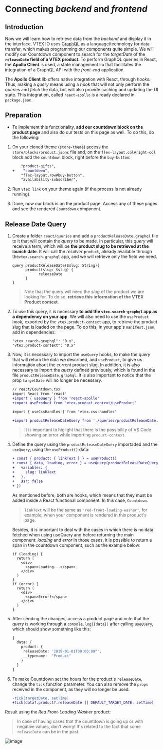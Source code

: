 # Connecting _backend_ and _frontend_

## Introduction

Now we will learn how to retrieve data from the _backend_ and display it in the interface. VTEX IO uses [GraphQL](https://graphql.org/) as a language/technology for data transfer, which makes programming our components quite simple. We will modify our Countdown component to search for the _targetDate_ of the **`releaseDate` field of a VTEX product**. To perform GraphQL queries in React, the **Apollo Client** is used, a state management lib that facilitates the integration of a GraphQL API with the _front-end_ application.

The **Apollo Client** lib offers native integration with React, through _hooks_. Thus, making a _query_ means using a _hook_ that will not only perform the _queries_ and _fetch_ the data, but will also provide caching and updating the UI state. This integration, called `react-apollo` is already declared in `package.json`.

## Preparation

- To implement this functionality, **add our countdown block on the product page** and also do our tests on this page as well. To do this, do the following:

1. On your cloned theme (`store-theme`) access the `store/blocks/product.jsonc` file and, on the `flex-layout.col#right-col` block add the `countdown` block, right before the `buy-button`:

   ```diff
       "product-gifts",
   +	"countdown",
       "flex-layout.row#buy-button",
       "availability-subscriber",
   ```

2. Run `vtex link` on your theme again (if the process is not already running).

3. Done, now our block is on the product page. Access any of these pages and see the rendered `Countdown` component.

## Release Date Query

1.  Create a folder `react/queries` and add a `productReleaseDate.graphql` file to it that will contain the _query_ to be made. In particular, this _query_ will receive a term, which will be **the product slug to be retrieved at the launch date**. It will call the _resolver_ `product`, already available through the`vtex.search-graphql` app, and we will retrieve only the field we need.

    ```
    query productReleaseDate($slug: String){
    	  product(slug: $slug) {
    		    releaseDate
    	  }
    }
    ```

    > Note that the query will need the _slug_ of the product we are looking for. To do so, **retrieve this information of the VTEX Product context**.

2.  To use this query, it is necessary **to add the `vtex.search-graphql` app as a dependency on your app**. We will also need to use the `useProduct` hook, exported by the `vtex.product-context` app, to retrieve the product slug that is loaded on the page. To do this, in your app's `manifest.json`, add in dependencies:

    ```
    "vtex.search-graphql": "0.x",
    "vtex.product-context": "0.x"
    ```

3.  Now, it is necessary to import the `useQuery` hooks, to make the _query_ that will return the data we described, and `useProduct`, to give us information about the current product slug. In addition, it is also necessary to import the _query_ defined previously, which is found in the file `productReleaseDate.graphql`. It is also important to notice that the prop `targetDate` will no longer be necessary.

    ```diff
    // react/Countdown.tsx
    import React from 'react'
    +import { useQuery } from 'react-apollo'
    +import useProduct from 'vtex.product-context/useProduct'

    import { useCssHandles } from 'vtex.css-handles'

    +import productReleaseDateQuery from './queries/productReleaseDate.graphql'
    ```
    > It is important to higlight that there is the possibility of VS Code showing an error while importing `product-context`.

4.  Define the query using the `productReleaseDateQuery` importaded and the `useQuery`, using the `useProduct()` data:

      ```diff
      + const { product: { linkText } } = useProduct()
      + const { data, loading, error } = useQuery(productReleaseDateQuery, {
      +   variables: {
      +     slug: linkText
      +   },
      +   ssr: false
      + })
      ```

    As mentioned before, both are  hooks, which means that they must be added inside a React functional component. In this case, `Countdown`.

    > `linkText` will be the same as `'red-front-loading-washer'`, for example, when your component is rendered in this product's page.

    Besides, it is important to deal with the cases in which there is no data fetched when using useQuery and before returning the main component: *loading* and *error* In those cases, it is possible to return a span in the countdown component, such as the example below:
    ```tsx
    if (loading) {
      return (
        <div>
          <span>Loading...</span>
        </div>
      )
    }
    if (error) {
      return (
        <div>
          <span>Error!</span>
        </div>
      )
    }
    ```

5.  After sending the changes, access a product page and note that the _query_ is working through a `console.log({data})` after calling `useQuery`, which should show something like this:

    ```ts
    {
      data: {
        product: {
         releaseDate: '2019-01-01T00:00:00"',
         __typename:  "Product"
        }
      }
    }
    ```

6.  To make Countdown set the hours for the product's `releaseDate`, change the `tick` function parameter. You can also remove the `props` received in the component, as they will no longer be used.

    ```diff
    -tick(targetDate, setTime)
    +tick(data?.product?.releaseDate || DEFAULT_TARGET_DATE, setTime)
    ```

Result using the _Red Front-Loading Washer_ product:
> In case of having cases that the countdown is going up or with negative values, don't worry! It's related to the fact that some `releaseDate` can be in the past.

![image](https://user-images.githubusercontent.com/18706156/79596495-0fc28c00-80b7-11ea-8361-35075dba3bd5.png)
